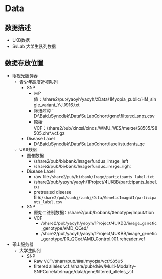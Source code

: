 # Data

## 数据描述

- UKB数据
- SuLab 大学生队列数据

## 数据存放位置

- 眼视光服务器
    - 青少年高度近视队列
        - SNP
            - 带P值：/share2/pub/yaoyh/yaoyh/2Data/1Myopia_public/HM_single_variant_YJ.0916.txt
            - 筛选过的：D:\BaiduSyncdisk\Data\SuLabCohort\gene\filtered_snps.csv
            - 原始VCF：/share2/pub/xingsl/xingsl/WMU_WES/merge/S8505/S8505.chr*.vcf.gz
        - Disease Label
            - D:\BaiduSyncdisk\Data\SuLabCohort\label\students_qc
    - UKB数据
        - 图像数据
            - /share2/pub/biobank/Image/fundus_image_left
            - /share2/pub/biobank/Image/fundus_image_right
        - Disease Label
            - raw file:`/share2/pub/biobank/Image/participants_label.txt`
            - /share2/pub/yaoyh/yaoyh/1Project/4UKBB/participants_label.txt
            - pretreated disease file:`/share2/pub/sunhj/sunhj/Data/GeneticImageAI/participants_label.csv`
        - SNP
            - 原始二进制数据：/share2/pub/biobank/Genotype/Imputation
            - VCF
                - /share2/pub/yaoyh/yaoyh/1Project/4UKBB/image_genetic_genotype/AMD_QCed/
                - /share2/pub/yaoyh/yaoyh/1Project/4UKBB/image_genetic_genotype/DR_QCed/AMD_Control.001.reheader.vcf
- 茶山服务器
    - 大学生队列
        - SNP
            - Raw VCF:/share/pub/likai/myopia/vcf/S8505
            - filtered alleles vcf:/share/pub/daiw/Multi-Modality-SNPCorrelateImage/data/gene/filtered_alleles_vcf
